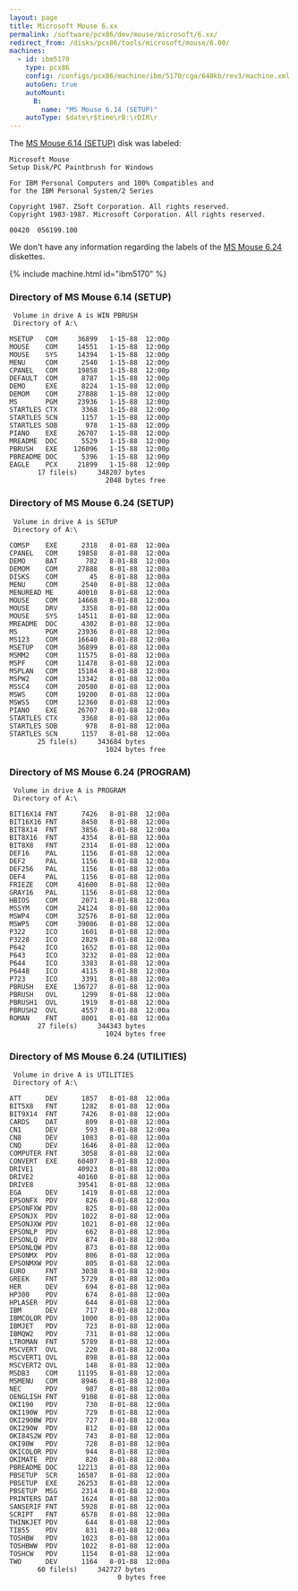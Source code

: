 ```yaml
---
layout: page
title: Microsoft Mouse 6.xx
permalink: /software/pcx86/dev/mouse/microsoft/6.xx/
redirect_from: /disks/pcx86/tools/microsoft/mouse/6.00/
machines:
  - id: ibm5170
    type: pcx86
    config: /configs/pcx86/machine/ibm/5170/cga/640kb/rev3/machine.xml
    autoGen: true
    autoMount:
      B:
        name: "MS Mouse 6.14 (SETUP)"
    autoType: $date\r$time\rB:\rDIR\r
---
```


The [MS Mouse 6.14 (SETUP)](#directory-of-ms-mouse-614-setup) disk was labeled:

	Microsoft Mouse
	Setup Disk/PC Paintbrush for Windows
	
	For IBM Personal Computers and 100% Compatibles and
	for the IBM Personal System/2 Series
	
	Copyright 1987. ZSoft Corporation. All rights reserved.
	Copyright 1983-1987. Microsoft Corporation. All rights reserved.
	
	00420  056199.100

We don't have any information regarding the labels of the [MS Mouse 6.24](#directory-of-ms-mouse-624-setup) diskettes.

{% include machine.html id="ibm5170" %}

### Directory of MS Mouse 6.14 (SETUP)

     Volume in drive A is WIN PBRUSH
     Directory of A:\

    MSETUP   COM     36899   1-15-88  12:00p
    MOUSE    COM     14551   1-15-88  12:00p
    MOUSE    SYS     14394   1-15-88  12:00p
    MENU     COM      2540   1-15-88  12:00p
    CPANEL   COM     19858   1-15-88  12:00p
    DEFAULT  COM      8787   1-15-88  12:00p
    DEMO     EXE      8224   1-15-88  12:00p
    DEMOM    COM     27888   1-15-88  12:00p
    MS       PGM     23936   1-15-88  12:00p
    STARTLES CTX      3368   1-15-88  12:00p
    STARTLES SCN      1157   1-15-88  12:00p
    STARTLES SOB       978   1-15-88  12:00p
    PIANO    EXE     26707   1-15-88  12:00p
    MREADME  DOC      5529   1-15-88  12:00p
    PBRUSH   EXE    126096   1-15-88  12:00p
    PBREADME DOC      5396   1-15-88  12:00p
    EAGLE    PCX     21899   1-15-88  12:00p
           17 file(s)     348207 bytes
                            2048 bytes free

### Directory of MS Mouse 6.24 (SETUP)

     Volume in drive A is SETUP
     Directory of A:\

    COMSP    EXE      2318   8-01-88  12:00a
    CPANEL   COM     19858   8-01-88  12:00a
    DEMO     BAT       782   8-01-88  12:00a
    DEMOM    COM     27888   8-01-88  12:00a
    DISKS    COM        45   8-01-88  12:00a
    MENU     COM      2540   8-01-88  12:00a
    MENUREAD ME      40010   8-01-88  12:00a
    MOUSE    COM     14668   8-01-88  12:00a
    MOUSE    DRV      3358   8-01-88  12:00a
    MOUSE    SYS     14511   8-01-88  12:00a
    MREADME  DOC      4302   8-01-88  12:00a
    MS       PGM     23936   8-01-88  12:00a
    MS123    COM     16640   8-01-88  12:00a
    MSETUP   COM     36899   8-01-88  12:00a
    MSMM2    COM     11575   8-01-88  12:00a
    MSPF     COM     11478   8-01-88  12:00a
    MSPLAN   COM     15184   8-01-88  12:00a
    MSPW2    COM     13342   8-01-88  12:00a
    MSSC4    COM     20580   8-01-88  12:00a
    MSWS     COM     19200   8-01-88  12:00a
    MSWS5    COM     12360   8-01-88  12:00a
    PIANO    EXE     26707   8-01-88  12:00a
    STARTLES CTX      3368   8-01-88  12:00a
    STARTLES SOB       978   8-01-88  12:00a
    STARTLES SCN      1157   8-01-88  12:00a
           25 file(s)     343684 bytes
                            1024 bytes free

### Directory of MS Mouse 6.24 (PROGRAM)

     Volume in drive A is PROGRAM
     Directory of A:\

    BIT16X14 FNT      7426   8-01-88  12:00a
    BIT16X16 FNT      8450   8-01-88  12:00a
    BIT8X14  FNT      3856   8-01-88  12:00a
    BIT8X16  FNT      4354   8-01-88  12:00a
    BIT8X8   FNT      2314   8-01-88  12:00a
    DEF16    PAL      1156   8-01-88  12:00a
    DEF2     PAL      1156   8-01-88  12:00a
    DEF256   PAL      1156   8-01-88  12:00a
    DEF4     PAL      1156   8-01-88  12:00a
    FRIEZE   COM     41600   8-01-88  12:00a
    GRAY16   PAL      1156   8-01-88  12:00a
    HBIOS    COM      2071   8-01-88  12:00a
    MSSYM    COM     24124   8-01-88  12:00a
    MSWP4    COM     32576   8-01-88  12:00a
    MSWP5    COM     39086   8-01-88  12:00a
    P322     ICO      1601   8-01-88  12:00a
    P3228    ICO      2829   8-01-88  12:00a
    P642     ICO      1652   8-01-88  12:00a
    P643     ICO      3232   8-01-88  12:00a
    P644     ICO      3383   8-01-88  12:00a
    P6448    ICO      4115   8-01-88  12:00a
    P723     ICO      3391   8-01-88  12:00a
    PBRUSH   EXE    136727   8-01-88  12:00a
    PBRUSH   OVL      1299   8-01-88  12:00a
    PBRUSH1  OVL      1919   8-01-88  12:00a
    PBRUSH2  OVL      4557   8-01-88  12:00a
    ROMAN    FNT      8001   8-01-88  12:00a
           27 file(s)     344343 bytes
                            1024 bytes free

### Directory of MS Mouse 6.24 (UTILITIES)

     Volume in drive A is UTILITIES
     Directory of A:\

    ATT      DEV      1857   8-01-88  12:00a
    BIT5X8   FNT      1282   8-01-88  12:00a
    BIT9X14  FNT      7426   8-01-88  12:00a
    CARDS    DAT       809   8-01-88  12:00a
    CN1      DEV       593   8-01-88  12:00a
    CN8      DEV      1083   8-01-88  12:00a
    CNQ      DEV      1646   8-01-88  12:00a
    COMPUTER FNT      3058   8-01-88  12:00a
    CONVERT  EXE     60407   8-01-88  12:00a
    DRIVE1           40923   8-01-88  12:00a
    DRIVE2           40160   8-01-88  12:00a
    DRIVE8           39541   8-01-88  12:00a
    EGA      DEV      1419   8-01-88  12:00a
    EPSONFX  PDV       826   8-01-88  12:00a
    EPSONFXW PDV       825   8-01-88  12:00a
    EPSONJX  PDV      1022   8-01-88  12:00a
    EPSONJXW PDV      1021   8-01-88  12:00a
    EPSONLP  PDV       662   8-01-88  12:00a
    EPSONLQ  PDV       874   8-01-88  12:00a
    EPSONLQW PDV       873   8-01-88  12:00a
    EPSONMX  PDV       806   8-01-88  12:00a
    EPSONMXW PDV       805   8-01-88  12:00a
    EURO     FNT      3038   8-01-88  12:00a
    GREEK    FNT      5729   8-01-88  12:00a
    HER      DEV       694   8-01-88  12:00a
    HP300    PDV       674   8-01-88  12:00a
    HPLASER  PDV       644   8-01-88  12:00a
    IBM      DEV       717   8-01-88  12:00a
    IBMCOLOR PDV      1000   8-01-88  12:00a
    IBMJET   PDV       723   8-01-88  12:00a
    IBMQW2   PDV       731   8-01-88  12:00a
    LTROMAN  FNT      5789   8-01-88  12:00a
    MSCVERT  OVL       220   8-01-88  12:00a
    MSCVERT1 OVL       898   8-01-88  12:00a
    MSCVERT2 OVL       148   8-01-88  12:00a
    MSDB3    COM     11195   8-01-88  12:00a
    MSMENU   COM      8946   8-01-88  12:00a
    NEC      PDV       987   8-01-88  12:00a
    OENGLISH FNT      9108   8-01-88  12:00a
    OKI190   PDV       730   8-01-88  12:00a
    OKI190W  PDV       729   8-01-88  12:00a
    OKI290BW PDV       727   8-01-88  12:00a
    OKI290W  PDV       812   8-01-88  12:00a
    OKI84S2W PDV       743   8-01-88  12:00a
    OKI90W   PDV       728   8-01-88  12:00a
    OKICOLOR PDV       944   8-01-88  12:00a
    OKIMATE  PDV       820   8-01-88  12:00a
    PBREADME DOC     12213   8-01-88  12:00a
    PBSETUP  SCR     16587   8-01-88  12:00a
    PBSETUP  EXE     26253   8-01-88  12:00a
    PBSETUP  MSG      2314   8-01-88  12:00a
    PRINTERS DAT      1624   8-01-88  12:00a
    SANSERIF FNT      5928   8-01-88  12:00a
    SCRIPT   FNT      6578   8-01-88  12:00a
    THINKJET PDV       644   8-01-88  12:00a
    TI855    PDV       831   8-01-88  12:00a
    TOSHBW   PDV      1023   8-01-88  12:00a
    TOSHBWW  PDV      1022   8-01-88  12:00a
    TOSHCW   PDV      1154   8-01-88  12:00a
    TWO      DEV      1164   8-01-88  12:00a
           60 file(s)     342727 bytes
                               0 bytes free
